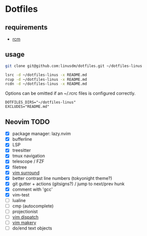 # Dotfiles

## requirements

- [rcm](https://github.com/thoughtbot/rcm)

## usage

```sh
git clone git@github.com:linusdm/dotfiles.git ~/dotfiles-linus

lsrc -d ~/dotfiles-linus -x README.md
rcup -d ~/dotfiles-linus -x README.md
rcdn -d ~/dotfiles-linus -x README.md
```

Options can be omitted if an ~/.rcrc files is configured correctly.

```
DOTFILES_DIRS="~/dotfiles-linus"
EXCLUDES="README.md"
```

## Neovim TODO

- [x] package manager: lazy.nvim
- [x] bufferline
- [x] LSP
- [x] treesitter
- [x] tmux navigation
- [x] telescope / FZF
- [x] filetree
- [x] [vim surround](https://github.com/tpope/vim-surround)
- [x] better contrast line numbers (tokyonight theme?)
- [x] git gutter + actions (gitsigns?) / jump to next/prev hunk
- [x] comment with 'gcc'
- [x] vim-test
- [ ] lualine
- [ ] cmp (autocomplete)
- [ ] projectionist
- [ ] [vim dispatch](https://github.com/tpope/vim-dispatch)
- [ ] [vim makery](https://github.com/igemnace/vim-makery)
- [ ] do/end text objects
